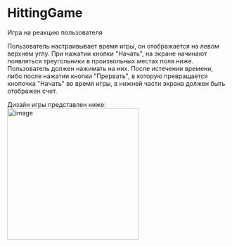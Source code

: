 # HittingGame
Игра на реакцию пользователя

Пользователь настраивывает время игры, он отображается на левом верхнем углу.
При нажатии кнопки "Начать", на экране начинают появляться треугольники в произвольных местах поля ниже.
Пользователь должен нажимать на них. После истечении времени, либо после нажатии кнопки "Прервать", в которую превращается кнопочка "Начать" во время игры, в нижней части экрана должен быть отображен счет.

Дизайн игры представлен ниже:
<img width="299" alt="image" src="https://user-images.githubusercontent.com/82948283/191357527-8bfc7713-345b-405d-b5e8-7d18971ea40d.png">

